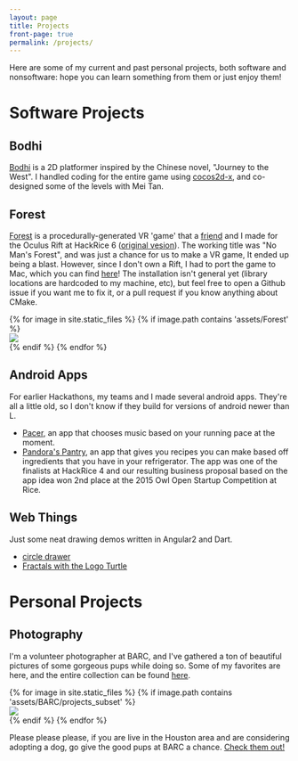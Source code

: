 ```yaml
---
layout: page
title: Projects
front-page: true
permalink: /projects/
---
```


Here are some of my current and past personal projects, both software and nonsoftware: hope you can learn something from them or just enjoy them!

# Software Projects

## Bodhi

[Bodhi][bodhi-repo] is a 2D platformer inspired by the Chinese novel, "Journey to the West". I handled
coding for the entire game using [cocos2d-x](https://github.com/cocos2d/cocos2d-x), and
co-designed some of the levels with Mei Tan.  

## Forest

[Forest][forest-repo] is a procedurally-generated VR 'game' that a [friend](https://github.com/pjh5) and 
I made for the Oculus Rift at HackRice 6 ([original vesion](https://github.com/BryceStevenWilley/oculus-hackrice16)).  The working title was "No Man's Forest", 
and was just a chance for us to make a VR game, It ended up being a blast. 
However, since I don't own a Rift, I had to port the game to Mac, which you can find
[here][forest-repo]! The installation isn't general yet (library locations are hardcoded to my machine, etc),
but feel free to open a Github issue if you want me to fix it, or a pull request if you know anything about CMake. 

<div class="gallery-wrap">
  {% for image in site.static_files %}
    {% if image.path contains 'assets/Forest' %}
        <div class="pictureBox">
            <div class="innerBox">
                <img src="{{ site.baseurl }}{{ image.path }}">
                <!--div class="titleBox">Image 1</div-->
            </div>
        </div>
     {% endif %}
  {% endfor %}
</div>


## Android Apps

For earlier Hackathons, my teams and I made several android apps. They're all a little old,
so I don't know if they build for versions of android newer than L.

* [Pacer][pacer-repo], an app that chooses music based on your running pace at the moment.
* [Pandora's Pantry][pandora-repo], an app that gives you recipes you can make based off 
  ingredients that you have in your refrigerator. The app was one of the finalists at HackRice 4
  and our resulting business proposal based on the app idea won 2nd place at the 2015
  Owl Open Startup Competition at Rice.

## Web Things

Just some neat drawing demos written in Angular2 and Dart.

* [circle drawer](/dart-projects/#/circles)
* [Fractals with the Logo Turtle](/dart-projects/#/logo)

[bodhi-repo]: https://github.com/BryceStevenWilley/JTTW
[forest-repo]: https://github.com/BryceStevenWilley/forest_game
[pacer-repo]: https://github.com/jemitk/Pacer
[pandora-repo]: https://github.com/BryceStevenWilley/PandorasPantry

# Personal Projects

## Photography

I'm a volunteer photographer at BARC, and I've gathered a ton of beautiful pictures of some gorgeous pups while
doing so. Some of my favorites are here, and the entire collection can be found [here](/barc-dogs). 

<div class="gallery-wrap">
  {% for image in site.static_files %}
    {% if image.path contains 'assets/BARC/projects_subset' %}
      <div class="pictureBox">
        <div class="innerBox">
            <img src="{{ site.baseurl }}{{ image.path }}">
        </div>
      </div>
    {% endif %}
  {% endfor %}
</div>

Please please please, if you are live in the Houston area and are considering adopting a dog, go give the
good pups at BARC a chance. [Check them out!](http://barcly.houstonbarcfoundation.org/#!/home)

